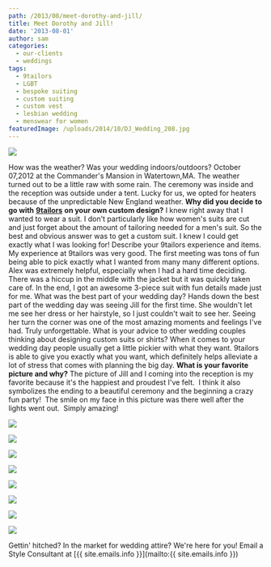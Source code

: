 ```yaml
---
path: /2013/08/meet-dorothy-and-jill/
title: Meet Dorothy and Jill!
date: '2013-08-01'
author: sam
categories:
  - our-clients
  - weddings
tags:
  - 9tailors
  - LGBT
  - bespoke suiting
  - custom suiting
  - custom vest
  - lesbian wedding
  - menswear for women
featuredImage: /uploads/2014/10/DJ_Wedding_208.jpg
---
```

[![](http://3.bp.blogspot.com/-c4z3rXM9fhI/UdbguyeAXJI/AAAAAAAADOk/nyF3h3gm3lI/s320/DJ_Wedding_336.jpg)](http://3.bp.blogspot.com/-c4z3rXM9fhI/UdbguyeAXJI/AAAAAAAADOk/nyF3h3gm3lI/s1600/DJ_Wedding_336.jpg)

How was the weather? Was your wedding indoors/outdoors?
October 07,2012 at the Commander's Mansion in Watertown,MA. The weather turned out to be a little raw with some rain. The ceremony was inside and the reception was outside under a tent. Lucky for us, we opted for heaters because of the unpredictable New England weather.
**Why did you decide to go with** [**9tailors**](http://www.9tailors.com/) **on your own custom design?**
I knew right away that I wanted to wear a suit. I don't particularly like how women's suits are cut and just forget about the amount of tailoring needed for a men's suit. So the best and obvious answer was to get a custom suit. I knew I could get exactly what I was looking for!
Describe your 9tailors experience and items.
My experience at 9tailors was very good. The first meeting was tons of fun being able to pick exactly what I wanted from many many different options. Alex was extremely helpful, especially when I had a hard time deciding. There was a hiccup in the middle with the jacket but it was quickly taken care of. In the end, I got an awesome 3-piece suit with fun details made just for me.
What was the best part of your wedding day?
Hands down the best part of the wedding day was seeing Jill for the first time. She wouldn't let me see her dress or her hairstyle, so I just couldn't wait to see her. Seeing her turn the corner was one of the most amazing moments and feelings I've had. Truly unforgettable.
What is your advice to other wedding couples thinking about designing custom suits or shirts?
When it comes to your wedding day people usually get a little pickier with what they want. 9tailors is able to give you exactly what you want, which definitely helps alleviate a lot of stress that comes with planning the big day.
**What is your favorite picture and why?**
The picture of Jill and I coming into the reception is my favorite because it's the happiest and proudest I've felt.  I think it also symbolizes the ending to a beautiful ceremony and the beginning a crazy fun party!  The smile on my face in this picture was there well after the lights went out.  Simply amazing!

[![](http://2.bp.blogspot.com/-AUTlMbuRco0/UfFfTSzEcqI/AAAAAAAADQE/fpBfUNfxsoc/s320/DJ_Wedding_359.jpg)](http://2.bp.blogspot.com/-AUTlMbuRco0/UfFfTSzEcqI/AAAAAAAADQE/fpBfUNfxsoc/s1600/DJ_Wedding_359.jpg)

[![](http://3.bp.blogspot.com/-Td56QxrQsQ8/UdbgtqfDnCI/AAAAAAAADN4/T4cw5ed7k94/s200/DJ_Wedding_033.jpg)](http://3.bp.blogspot.com/-Td56QxrQsQ8/UdbgtqfDnCI/AAAAAAAADN4/T4cw5ed7k94/s1600/DJ_Wedding_033.jpg)

[![](http://2.bp.blogspot.com/-WYdcPUWEz1Q/Udbgtq9vUII/AAAAAAAADN8/U5ng1Ap-Jvo/s1600/DJ_Wedding_185.jpg)](http://2.bp.blogspot.com/-WYdcPUWEz1Q/Udbgtq9vUII/AAAAAAAADN8/U5ng1Ap-Jvo/s1600/DJ_Wedding_185.jpg)

[![](http://2.bp.blogspot.com/-1BcNgXwmBGk/UdbgtnCMAEI/AAAAAAAADOw/HHgFW4LDgf8/s1600/DJ_Wedding_208.jpg)](http://2.bp.blogspot.com/-1BcNgXwmBGk/UdbgtnCMAEI/AAAAAAAADOw/HHgFW4LDgf8/s1600/DJ_Wedding_208.jpg)

[![](http://2.bp.blogspot.com/-rW06htVXRi0/UdbguFxdT6I/AAAAAAAADOE/tESklN4tcZw/s1600/DJ_Wedding_252.jpg)](http://2.bp.blogspot.com/-rW06htVXRi0/UdbguFxdT6I/AAAAAAAADOE/tESklN4tcZw/s1600/DJ_Wedding_252.jpg)

[![](http://1.bp.blogspot.com/-KVMX4vFT5nQ/UdbguArPDYI/AAAAAAAADOQ/VSiHI4Vg4aI/s1600/DJ_Wedding_298.jpg)](http://1.bp.blogspot.com/-KVMX4vFT5nQ/UdbguArPDYI/AAAAAAAADOQ/VSiHI4Vg4aI/s1600/DJ_Wedding_298.jpg)

[![](http://4.bp.blogspot.com/-dzLEjZT-1k8/UdbguZGRcPI/AAAAAAAADOU/XwOyn5AMzEA/s1600/DJ_Wedding_317.jpg)](http://4.bp.blogspot.com/-dzLEjZT-1k8/UdbguZGRcPI/AAAAAAAADOU/XwOyn5AMzEA/s1600/DJ_Wedding_317.jpg)

[![](http://2.bp.blogspot.com/-kQ3_KVQvIL8/UdbgvFeQR6I/AAAAAAAADOg/j01i_cqmyP0/s1600/DJ_Wedding_600.jpg)](http://2.bp.blogspot.com/-kQ3_KVQvIL8/UdbgvFeQR6I/AAAAAAAADOg/j01i_cqmyP0/s1600/DJ_Wedding_600.jpg)

Gettin' hitched? In the market for wedding attire? We're here for you! Email a Style Consultant at [{{ site.emails.info }}](mailto:{{ site.emails.info }})